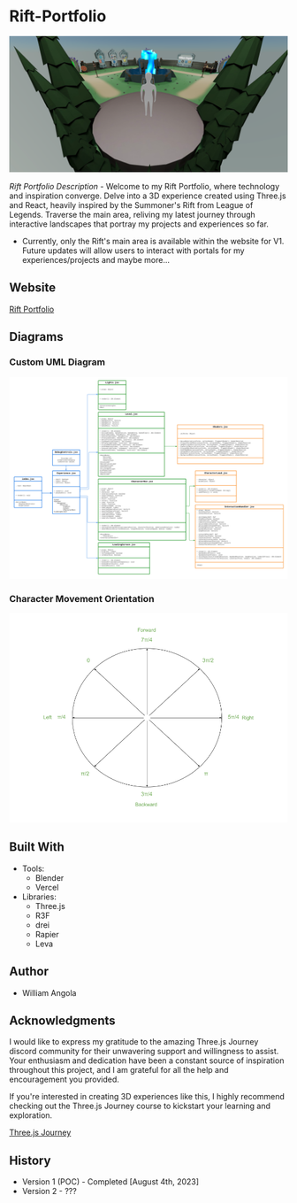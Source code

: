 # Rift-Portfolio

![Start view](pictures/Rift%20start.png)

_Rift Portfolio Description -_
Welcome to my Rift Portfolio, where technology and inspiration converge. Delve into a 3D experience created using Three.js and React, heavily inspired by the Summoner's Rift from League of Legends. Traverse the main area, reliving my latest journey through interactive landscapes that portray my projects and experiences so far.

- Currently, only the Rift's main area is available within the website for V1. Future updates will allow users to interact with portals for my experiences/projects and maybe more...

## Website

[Rift Portfolio](https://wangola-rift-portfolio.vercel.app/)

## Diagrams

### Custom UML Diagram

![UML Diagram](pictures/Rift%20Portfolio%20UML%20diagram.png)

### Character Movement Orientation

![Unit Circle](pictures/Rift%20Portfolio%20Unit%20Circle.png)

## Built With

- Tools:
  - Blender
  - Vercel
- Libraries:
  - Three.js
  - R3F
  - drei
  - Rapier
  - Leva

## Author

- William Angola

## Acknowledgments

I would like to express my gratitude to the amazing Three.js Journey discord community for their unwavering support and willingness to assist. Your enthusiasm and dedication have been a constant source of inspiration throughout this project, and I am grateful for all the help and encouragement you provided.

If you're interested in creating 3D experiences like this, I highly recommend checking out the Three.js Journey course to kickstart your learning and exploration.

[Three.js Journey](https://threejs-journey.com/)

## History

- Version 1 (POC) - Completed [August 4th, 2023]
- Version 2 - ???
